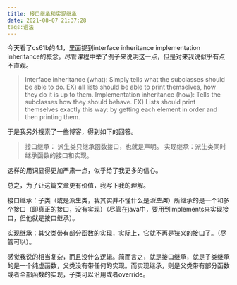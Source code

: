 ```yaml
---
title: 接口继承和实现继承
date: 2021-08-07 21:37:28
tags:语法
---
```


今天看了cs61b的4.1，里面提到interface inheritance implementation   inheritance的概念。尽管课程中举了例子来说明这一点，但是对来我说似乎有点不直观。
>Interface inheritance (what): Simply tells what the subclasses should be able to do.
EX) all lists should be able to print themselves, how they do it is up to them.
Implementation inheritance (how): Tells the subclasses how they should behave.
EX) Lists should print themselves exactly this way: by getting each element in order and then printing them.

于是我另外搜索了一些博客，得到如下的回答。

>接口继承： 派生类只继承函数接口，也就是声明。
>实现继承：派生类同时继承函数的接口和实现。

这样的用词显得更加严肃一点，似乎给了我更多的信心。

总之，为了让这篇文章更有价值，我写下我的理解。

接口继承：子类（或是派生类，我其实并不懂什么是*派生类*）所继承的是一个和多个接口（即真正的接口，没有实现）（尽管在java中，要用到implements来实现接口，但他就是接口继承）。

实现继承：其父类带有部分函数的实现，实际上，它就不再是狭义的接口了。（尽管可以）。

感觉我说的相当复杂，而且没什么逻辑。简而言之，就是接口继承，就是子类继承的是一个纯虚函数，父类没有带任何的实现。而实现继承，则是父类带有部分函数或者全部函数的实现，子类可以沿用或者override。
